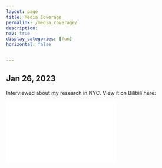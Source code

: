 ```yaml
---
layout: page
title: Media Coverage
permalink: /media_coverage/
description: 
nav: true
display_categories: [fun]
horizontal: false


---
```


<h2>Jan 26, 2023</h2>

Interviewed about my research in NYC. View it on Bilibili here:

<iframe src="//player.bilibili.com/player.html?aid=778384309&bvid=BV1ey4y197BZ&cid=980802842&page=1" scrolling="no" border="0" frameborder="no" framespacing="0" allowfullscreen="true" width="300" height="169"> </iframe>